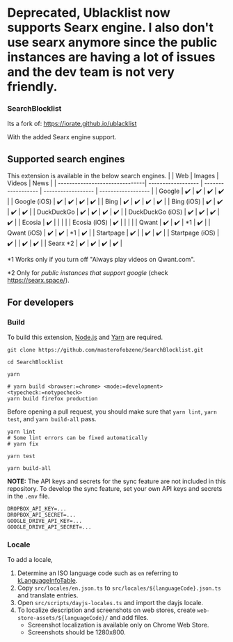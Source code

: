# Deprecated, Ublacklist now supports Searx engine. I also don't use searx anymore since the public instances are having a lot of issues and the dev team is not very friendly.


### SearchBlocklist

Its a fork of:
https://iorate.github.io/ublacklist

With the added Searx engine support.

## Supported search engines

This extension is available in the below search engines.
| | Web | Images | Videos | News |
| -------------------------------| ------------------ | ------------------ | ------------------ | ------------------ |
| Google | :heavy_check_mark: | :heavy_check_mark: | :heavy_check_mark: | :heavy_check_mark: |
| Google (iOS) | :heavy_check_mark: | :heavy_check_mark: | :heavy_check_mark: | :heavy_check_mark: |
| Bing | :heavy_check_mark: | :heavy_check_mark: | :heavy_check_mark: | :heavy_check_mark: |
| Bing (iOS) | :heavy_check_mark: | :heavy_check_mark: | :heavy_check_mark: | :heavy_check_mark: |
| DuckDuckGo | :heavy_check_mark: | :heavy_check_mark: | :heavy_check_mark: | :heavy_check_mark: |
| DuckDuckGo (iOS) | :heavy_check_mark: | :heavy_check_mark: | :heavy_check_mark: | :heavy_check_mark: |
| Ecosia | :heavy_check_mark: | | | |
| Ecosia (iOS) | :heavy_check_mark: | | | |
| Qwant | :heavy_check_mark: | :heavy_check_mark: | \*1 | :heavy_check_mark: |
| Qwant (iOS) | :heavy_check_mark: | :heavy_check_mark: | \*1 | :heavy_check_mark: |
| Startpage | :heavy_check_mark: | | :heavy_check_mark: | :heavy_check_mark: |
| Startpage (iOS) | :heavy_check_mark: | | :heavy_check_mark: | :heavy_check_mark: |
| Searx \*2 | :heavy_check_mark: | :heavy_check_mark: | :heavy_check_mark: | :heavy_check_mark: |

\*1 Works only if you turn off "Always play videos on Qwant.com".

\*2 Only for _public instances that support google_ (check https://searx.space/).

## For developers

### Build

To build this extension, [Node.js](https://nodejs.org/en/) and [Yarn](https://yarnpkg.com/) are required.

```shell
git clone https://github.com/masterofobzene/SearchBlocklist.git

cd SearchBlocklist

yarn

# yarn build <browser:=chrome> <mode:=development> <typecheck:=notypecheck>
yarn build firefox production
```

Before opening a pull request, you should make sure that `yarn lint`, `yarn test`, and `yarn build-all` pass.

```shell
yarn lint
# Some lint errors can be fixed automatically
# yarn fix

yarn test

yarn build-all
```

**NOTE:** The API keys and secrets for the sync feature are not included in this repository. To develop the sync feature, set your own API keys and secrets in the `.env` file.

```
DROPBOX_API_KEY=...
DROPBOX_API_SECRET=...
GOOGLE_DRIVE_API_KEY=...
GOOGLE_DRIVE_API_SECRET=...
```

### Locale

To add a locale,

1. Determine an ISO language code such as `en` referring to [kLanguageInfoTable](https://src.chromium.org/viewvc/chrome/trunk/src/third_party/cld/languages/internal/languages.cc).
1. Copy `src/locales/en.json.ts` to `src/locales/${languageCode}.json.ts` and translate entries.
1. Open `src/scripts/dayjs-locales.ts` and import the dayjs locale.
1. To localize description and screenshots on web stores, create `web-store-assets/${languageCode}/` and add files.
   - Screenshot localization is available only on Chrome Web Store.
   - Screenshots should be 1280x800.

